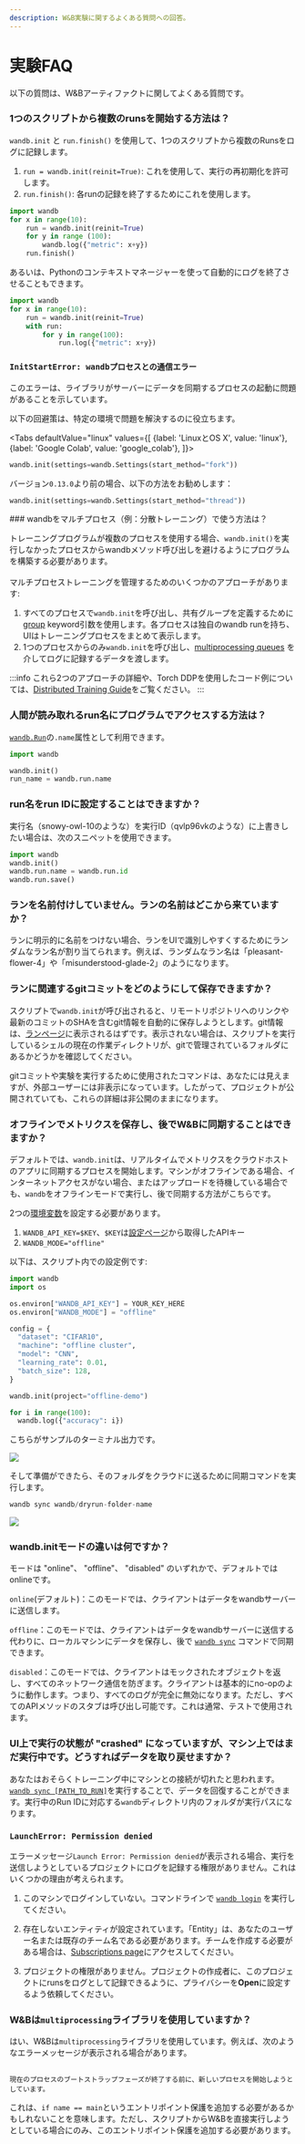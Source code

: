 ```yaml
---
description: W&B実験に関するよくある質問への回答。
---
```


# 実験FAQ

<head>
  <title>実験に関するよくある質問</title>
</head>

以下の質問は、W&Bアーティファクトに関してよくある質問です。

### 1つのスクリプトから複数のrunsを開始する方法は？

`wandb.init` と `run.finish()` を使用して、1つのスクリプトから複数のRunsをログに記録します。

1. `run = wandb.init(reinit=True)`: これを使用して、実行の再初期化を許可します。
2. `run.finish()`: 各runの記録を終了するためにこれを使用します。

```python
import wandb
for x in range(10):
    run = wandb.init(reinit=True)
    for y in range (100):
        wandb.log({"metric": x+y})
    run.finish()
```

あるいは、Pythonのコンテキストマネージャーを使って自動的にログを終了させることもできます。

```python
import wandb
for x in range(10):
    run = wandb.init(reinit=True)
    with run:
        for y in range(100):
            run.log({"metric": x+y})
```
### `InitStartError: wandbプロセスとの通信エラー` <a href="#init-start-error" id="init-start-error"></a>

このエラーは、ライブラリがサーバーにデータを同期するプロセスの起動に問題があることを示しています。

以下の回避策は、特定の環境で問題を解決するのに役立ちます。

<Tabs
  defaultValue="linux"
  values={[
    {label: 'LinuxとOS X', value: 'linux'},
    {label: 'Google Colab', value: 'google_colab'},
  ]}>
  <TabItem value="linux">

```python
wandb.init(settings=wandb.Settings(start_method="fork"))
```
</TabItem>
  <TabItem value="google_colab">

 バージョン`0.13.0`より前の場合、以下の方法をお勧めします：

```python
wandb.init(settings=wandb.Settings(start_method="thread"))
```
  </TabItem>
</Tabs>
### wandbをマルチプロセス（例：分散トレーニング）で使う方法は？

トレーニングプログラムが複数のプロセスを使用する場合、`wandb.init()`を実行しなかったプロセスからwandbメソッド呼び出しを避けるようにプログラムを構築する必要があります。\
\
マルチプロセストレーニングを管理するためのいくつかのアプローチがあります:

1. すべてのプロセスで`wandb.init`を呼び出し、共有グループを定義するために[group](../runs/grouping.md) keyword引数を使用します。各プロセスは独自のwandb runを持ち、UIはトレーニングプロセスをまとめて表示します。
2. 1つのプロセスからのみ`wandb.init`を呼び出し、[multiprocessing queues](https://docs.python.org/3/library/multiprocessing.html#exchanging-objects-between-processes) を介してログに記録するデータを渡します。

:::info
これら2つのアプローチの詳細や、Torch DDPを使用したコード例については、[Distributed Training Guide](./log/distributed-training.md)をご覧ください。
:::

### 人間が読み取れるrun名にプログラムでアクセスする方法は？

[`wandb.Run`](../../ref/python/run.md)の`.name`属性として利用できます。

```python
import wandb

wandb.init()
run_name = wandb.run.name
```

### run名をrun IDに設定することはできますか？

実行名（snowy-owl-10のような）を実行ID（qvlp96vkのような）に上書きしたい場合は、次のスニペットを使用できます。

```python
import wandb
wandb.init()
wandb.run.name = wandb.run.id
wandb.run.save()
```
### ランを名前付けしていません。ランの名前はどこから来ていますか？

ランに明示的に名前をつけない場合、ランをUIで識別しやすくするためにランダムなラン名が割り当てられます。例えば、ランダムなラン名は「pleasant-flower-4」や「misunderstood-glade-2」のようになります。

### ランに関連するgitコミットをどのようにして保存できますか？

スクリプトで`wandb.init`が呼び出されると、リモートリポジトリへのリンクや最新のコミットのSHAを含むgit情報を自動的に保存しようとします。git情報は、[ランページ](../app/pages/run-page.md)に表示されるはずです。表示されない場合は、スクリプトを実行しているシェルの現在の作業ディレクトリが、gitで管理されているフォルダにあるかどうかを確認してください。

gitコミットや実験を実行するために使用されたコマンドは、あなたには見えますが、外部ユーザーには非表示になっています。したがって、プロジェクトが公開されていても、これらの詳細は非公開のままになります。

### オフラインでメトリクスを保存し、後でW&Bに同期することはできますか？

デフォルトでは、`wandb.init`は、リアルタイムでメトリクスをクラウドホストのアプリに同期するプロセスを開始します。マシンがオフラインである場合、インターネットアクセスがない場合、またはアップロードを待機している場合でも、`wandb`をオフラインモードで実行し、後で同期する方法がこちらです。

2つの[環境変数](./environment-variables.md)を設定する必要があります。

1. `WANDB_API_KEY=$KEY`、`$KEY`は[設定ページ](https://app.wandb.ai/settings)から取得したAPIキー
2. `WANDB_MODE="offline"`

以下は、スクリプト内での設定例です:

```python
import wandb
import os

os.environ["WANDB_API_KEY"] = YOUR_KEY_HERE
os.environ["WANDB_MODE"] = "offline"

config = {
  "dataset": "CIFAR10",
  "machine": "offline cluster",
  "model": "CNN",
  "learning_rate": 0.01,
  "batch_size": 128,
}

wandb.init(project="offline-demo")

for i in range(100):
  wandb.log({"accuracy": i})
```

こちらがサンプルのターミナル出力です。

![](/images/experiments/sample_terminal_output.png)

そして準備ができたら、そのフォルダをクラウドに送るために同期コマンドを実行します。

```python
wandb sync wandb/dryrun-folder-name
```

![](/images/experiments/sample_terminal_output_cloud.png)

### wandb.initモードの違いは何ですか？

モードは "online"、 "offline"、 "disabled" のいずれかで、デフォルトではonlineです。

`online`(デフォルト)：このモードでは、クライアントはデータをwandbサーバーに送信します。

`offline`：このモードでは、クライアントはデータをwandbサーバーに送信する代わりに、ローカルマシンにデータを保存し、後で [`wandb sync`](https://docs.wandb.ai/ref/cli/wandb-sync?q=sync) コマンドで同期できます。

`disabled`：このモードでは、クライアントはモックされたオブジェクトを返し、すべてのネットワーク通信を防ぎます。クライアントは基本的にno-opのように動作します。つまり、すべてのログが完全に無効になります。ただし、すべてのAPIメソッドのスタブは呼び出し可能です。これは通常、テストで使用されます。

### UI上で実行の状態が "crashed" になっていますが、マシン上ではまだ実行中です。どうすればデータを取り戻せますか？
あなたはおそらくトレーニング中にマシンとの接続が切れたと思われます。[`wandb sync [PATH_TO_RUN]`](https://docs.wandb.ai/ref/cli/wandb-sync)を実行することで、データを回復することができます。実行中のRun IDに対応する`wandb`ディレクトリ内のフォルダが実行パスになります。



### `LaunchError: Permission denied`



エラーメッセージ`Launch Error: Permission denied`が表示される場合、実行を送信しようとしているプロジェクトにログを記録する権限がありません。これはいくつかの理由が考えられます。



1. このマシンでログインしていない。コマンドラインで [`wandb login`](../../ref/cli/wandb-login.md) を実行してください。

2. 存在しないエンティティが設定されています。「Entity」は、あなたのユーザー名または既存のチーム名である必要があります。チームを作成する必要がある場合は、[Subscriptions page](https://app.wandb.ai/billing)にアクセスしてください。

3. プロジェクトの権限がありません。プロジェクトの作成者に、このプロジェクトにrunsをログとして記録できるように、プライバシーを**Open**に設定するよう依頼してください。



### W&Bは`multiprocessing`ライブラリを使用していますか？



はい、W&Bは`multiprocessing`ライブラリを使用しています。例えば、次のようなエラーメッセージが表示される場合があります。



```

現在のプロセスのブートストラップフェーズが終了する前に、新しいプロセスを開始しようとしています。

```



これは、`if name == main`というエントリポイント保護を追加する必要があるかもしれないことを意味します。ただし、スクリプトからW&Bを直接実行しようとしている場合にのみ、このエントリポイント保護を追加する必要があります。